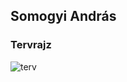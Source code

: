 ## Somogyi András
### Tervrajz
![terv](https://github.com/somogyiandrasistvan/Etterem/assets/115690305/9c5820f6-5648-4f0f-adf2-8150c87cc59d)
